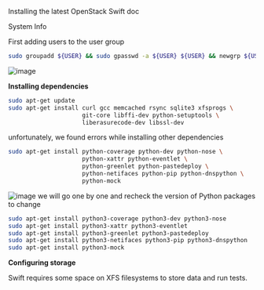 Installing the latest OpenStack Swift doc

System Info

First adding users to the user group

```bash
sudo groupadd ${USER} && sudo gpasswd -a ${USER} ${USER} && newgrp ${USER}
```
![image](https://github.com/s4ki3f/openstackswift/assets/29111757/b02bcbe7-fdab-403f-b657-23b72d48bf37)

**Installing dependencies**

```bash
sudo apt-get update
sudo apt-get install curl gcc memcached rsync sqlite3 xfsprogs \
                     git-core libffi-dev python-setuptools \
                     liberasurecode-dev libssl-dev
```
unfortunately, we found errors while installing other dependencies
```bash
sudo apt-get install python-coverage python-dev python-nose \
                     python-xattr python-eventlet \
                     python-greenlet python-pastedeploy \
                     python-netifaces python-pip python-dnspython \
                     python-mock
```
![image](https://github.com/s4ki3f/openstackswift/assets/29111757/91fc9bdf-492a-4087-92f7-74950a1e8f56)
we will go one by one and recheck the version of Python packages to change
```bash
sudo apt-get install python3-coverage python3-dev python3-nose
sudo apt-get install python3-xattr python3-eventlet
sudo apt-get install python3-greenlet python3-pastedeploy
sudo apt-get install python3-netifaces python3-pip python3-dnspython
sudo apt-get install python3-mock
```
**Configuring storage**

Swift requires some space on XFS filesystems to store data and run tests.

